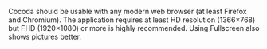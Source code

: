Cocoda should be usable with any modern web browser (at least Firefox and Chromium). The application requires at least HD resolution (1366×768) but FHD (1920×1080) or more is highly recommended.
Using Fullscreen also shows pictures better.